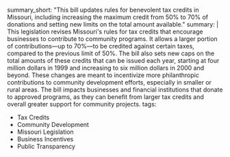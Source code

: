 summary_short: "This bill updates rules for benevolent tax credits in Missouri, including increasing the maximum credit from 50% to 70% of donations and setting new limits on the total amount available."
summary: |
  This legislation revises Missouri's rules for tax credits that encourage businesses to contribute to community programs. It allows a larger portion of contributions—up to 70%—to be credited against certain taxes, compared to the previous limit of 50%. The bill also sets new caps on the total amounts of these credits that can be issued each year, starting at four million dollars in 1999 and increasing to six million dollars in 2000 and beyond. These changes are meant to incentivize more philanthropic contributions to community development efforts, especially in smaller or rural areas. The bill impacts businesses and financial institutions that donate to approved programs, as they can benefit from larger tax credits and overall greater support for community projects.
tags:
  - Tax Credits
  - Community Development
  - Missouri Legislation
  - Business Incentives
  - Public Transparency

